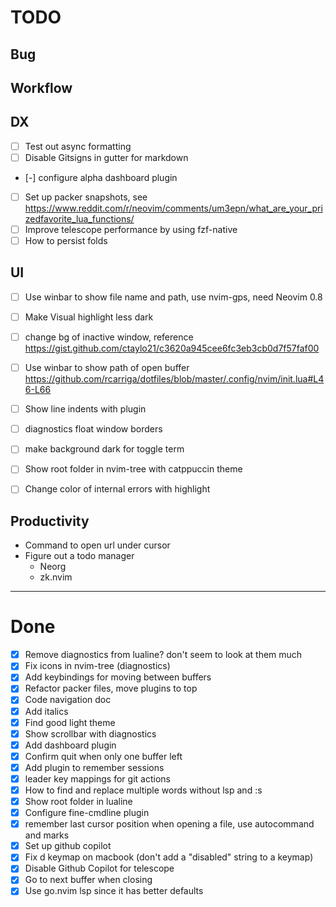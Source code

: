 # TODO

## Bug 

## Workflow

## DX
- [ ] Test out async formatting
- [ ] Disable Gitsigns in gutter for markdown
- [-] configure alpha dashboard plugin
- [ ] Set up packer snapshots, see https://www.reddit.com/r/neovim/comments/um3epn/what_are_your_prizedfavorite_lua_functions/
- [ ] Improve telescope performance by using fzf-native
- [ ] How to persist folds

## UI
- [ ] Use winbar to show file name and path, use nvim-gps, need Neovim 0.8
- [ ] Make Visual highlight less dark
- [ ] change bg of inactive window, reference  https://gist.github.com/ctaylo21/c3620a945cee6fc3eb3cb0d7f57faf00
- [ ] Use winbar to show path of open buffer https://github.com/rcarriga/dotfiles/blob/master/.config/nvim/init.lua#L46-L66
- [ ] Show line indents with plugin
- [ ] diagnostics float window borders 
- [ ] make background dark for toggle term
- [ ] Show root folder in nvim-tree with catppuccin theme
- [ ] Change color of internal errors with highlight


## Productivity
- Command to open url under cursor
- Figure out a todo manager
  - Neorg
  - zk.nvim


---


# Done
- [X] Remove diagnostics from lualine? don't seem to look at them much
- [X] Fix icons in nvim-tree (diagnostics)
- [X] Add keybindings for moving between buffers
- [X] Refactor packer files, move plugins to top
- [X] Code navigation doc
- [X] Add italics 
- [X] Find good light theme
- [X] Show scrollbar with diagnostics
- [X] Add dashboard plugin
- [X] Confirm quit when only one buffer left
- [X] Add plugin to remember sessions
- [X] leader key mappings for git actions
- [X] How to find and replace multiple words without lsp and :s
- [X] Show root folder in lualine
- [X] Configure fine-cmdline plugin
- [X] remember last cursor position when opening a file, use autocommand and marks
- [X] Set up github copilot
- [X] Fix d keymap on macbook (don't add a "disabled" string to a keymap)
- [X] Disable Github Copilot for telescope
- [X] Go to next buffer when closing
- [X] Use go.nvim lsp since it has better defaults
